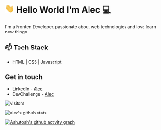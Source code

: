 <h1>
  <img src="https://raw.githubusercontent.com/ABSphreak/ABSphreak/master/gifs/Hi.gif" width="30px"> Hello World I'm Alec 💻
  
</h1>
I'm a Fronten Developer. passionate about web technologies and love learn new things

## 📫 Tech Stack

* HTML | CSS | Javascript

## Get in touch
- LinkedIn - [Alec](https://www.linkedin.com/in/brandon-alexei-alvarez-ab5b53173/)
- DevChallenge - [Alec](https://portfolio.devchallenges.io/AlecANL)


![visitors](https://visitor-badge.glitch.me/badge?page_id=AlecANL/AlecANL)
<!--
**AlecANL/AlecANL** is a ✨ _special_ ✨ repository because its `README.md` (this file) appears on your GitHub profile.

-->

![alec's github stats](https://github-readme-stats.vercel.app/api?username=alecanl&show_icons=true&theme=radical)

[![Ashutosh's github activity graph](https://activity-graph.herokuapp.com/graph?username=AlecANL&bg_color=242833&color=6591b3&line=5a70bf&point=8cb0c0&area=true&hide_border=true)](https://github.com/ashutosh00710/github-readme-activity-graph)
